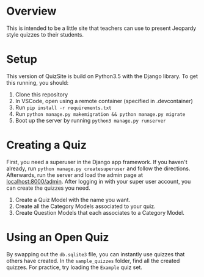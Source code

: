 # Overview

This is intended to be a little site that teachers can use to present Jeopardy style quizzes to their students.

# Setup

This version of QuizSite is build on Python3.5 with the Django library. To get this running, you should:

1) Clone this repository
2) In VSCode, open using a remote container (specified in .devcontainer)
3) Run `pip install -r requirements.txt`
4) Run `python manage.py makemigration && python manage.py migrate`
5) Boot up the server by running `python3 manage.py runserver`

# Creating a Quiz

First, you need a superuser in the Django app framework. If you haven't already, run `python manage.py createsuperuser` and follow the directions. Afterwards, run the server and load the admin page at [localhost:8000/admin](localhost:8000/admin). After logging in with your super user account, you can create the quizzes you need.

1) Create a Quiz Model with the name you want.
2) Create all the Category Models associated to your quiz.
3) Create Question Models that each associates to a Category Model.

# Using an Open Quiz

By swapping out the `db.sqlite3` file, you can instantly use quizzes that others have created. In the `sample_quizzes` folder, find all the created quizzes. For practice, try loading the `Example` quiz set.
